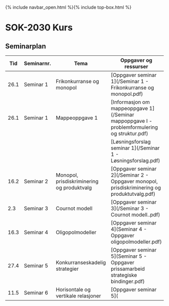 {% include navbar_open.html %}{% include top-box.html %}
# SOK-2030 Kurs    

## Seminarplan   



|Tid | Seminarnr. | Tema                        |  Oppgaver og ressurser  |
|----|------------|-----------------------------|-------------------------|
| 26.1|  Seminar 1 | Frikonkurranse og monopol   | [Oppgaver seminar 1](/Seminar 1 - Frikonkurranse og monopol.pdf)     |
| 26.1| Seminar 1  | Mappeoppgave 1              | [Informasjon om mappeoppgave 1](/Seminar mappoppgave I - problemformulering og struktur.pdf)|
|      |           |                             |[Løsningsforslag seminar 1](/Seminar 1 - Løsningsforslag.pdf)|
| 16.2| Seminar 2 | Monopol, prisdiskriminering og produktvalg| [Oppgaver seminar 2](/Seminar 2 - Oppgaver monopol, prisdiskriminering og produktutvalg.pdf)|      
| 2.3| Seminar 3  | Cournot modell              | [Oppgaver seminar 3](/Seminar 3 - Cournot modell..pdf)             |
| 16.3| Seminar 4 | Oligopolmodeller            | [Oppgaver seminar 4](Seminar 4 - Oppgaver oligopolmodeller.pdf)    |
|27.4| Seminar 5   |Konkurranseskadelig strategier| [Oppgaver seminar 5](Seminar 5 - Oppgaver prissamarbeid strategiske bindinger.pdf)  |
|11.5| Seminar 6   |Horisontale og vertikale relasjoner| [Oppgaver seminar 5]( |
 
